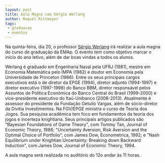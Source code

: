 ```yaml
---
layout: post
title: Aula Magna com Sergio Werlang
author: Raquel Rittmeyer
tags:
 - graduacao
 - eventos
---
```


Na quinta-feira, dia 20, o professor
[Sérgio Werlang](http://epge.fgv.br/pt/professor/sergio-werlang) irá
realizar a aula magna do curso de graduação da EMAp. O evento tem como
objetivo marcar o início do ano letivo, além de dar boas vindas a
todos os alunos.

Werlang é graduado em Engenharia Naval pela UFRJ (1981), mestre em
Economia Matemática pelo IMPA (1982) e doutor em Economia pela
Universidade de Princeton (1986). Entre os seus principais cargos
executivos está o de diretor da EPGE (1994), diretor adjunto
(1994-1997) e diretor executivo (1997-1998) do Banco BBM, diretor
responsável pelos Assuntos de Política Econômica do Banco Central do
Brasil (1999-2000) e vice-presidente executivo do Itaú-Unibanco
(2008-2013). Atualmente é assessor do presidente da Fundação Getulio
Vargas, além de sócio-diretor da Divitia Investimentos. Na FGV/EPGE
ministra o curso de Teoria dos Jogos. Sua pesquisa acadêmica tem foco
em fundamentos da teoria dos jogos e incerteza knightiana.  Seus
principais artigos publicados são "Bayesian Foundations of Game
Theory", com Tommy Tan, Journal of Economic Theory, 1988; "Uncertainty
Aversion, Risk Aversion and the Optimal Choice of Portfolio", com
James Dow, Econometrica, 1992; e "Nash Equilibrium under Knightian
Uncertainty: Breaking down Backward Induction", com James Dow, Journal
of Economic Theory, 1994.

A aula magna será realizada no auditório do 12o andar às 11 horas.

